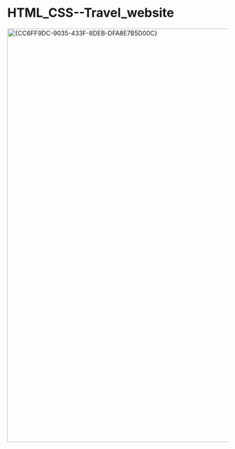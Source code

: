 # HTML_CSS--Travel_website

<img width="946" alt="{CC6FF9DC-9035-433F-8DEB-DFA8E7B5D00C}" src="https://github.com/user-attachments/assets/01a76d8b-8a43-43d8-b011-174a9939297a" />


